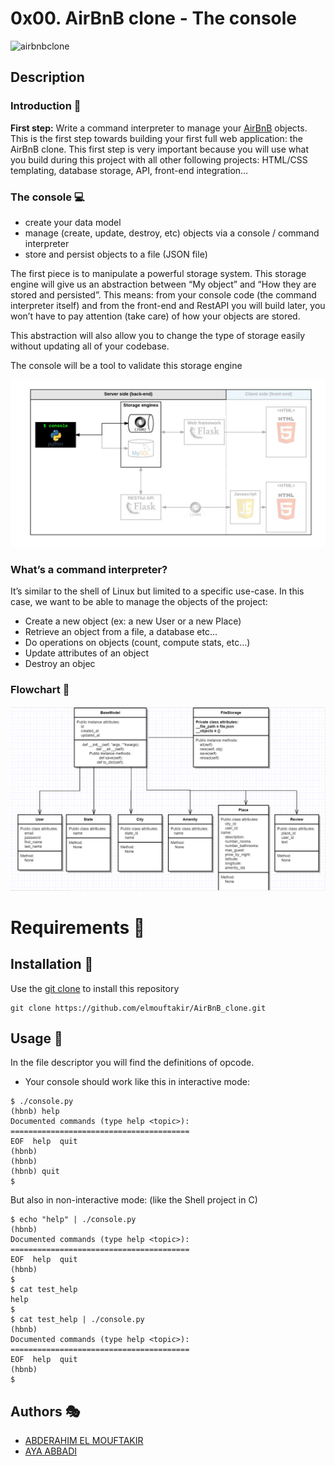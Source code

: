 # 0x00. AirBnB clone - The console

![](https://lh3.googleusercontent.com/vBz1LR7i3UBlfRTHEOmELIAvX-A9FgNMM6NeEG50nm-zdbb3laU6boFcV-OlJ7vQVALNEDu31j8 "airbnbclone")
## [](https://github.com//elmouftakir/AirBnB_clone)Description

### Introduction :page_with_curl:

__First step:__ Write a command interpreter to manage your [AirBnB](https://www.airbnb.com/) objects.
This is the first step towards building your first full web application: the AirBnB clone. This first step is very important because you will use what you build during this project with all other following projects: HTML/CSS templating, database storage, API, front-end integration…

### The console :computer:
* create your data model
* manage (create, update, destroy, etc) objects via a console / command interpreter
* store and persist objects to a file (JSON file)

The first piece is to manipulate a powerful storage system. This storage engine will give us an abstraction between “My object” and “How they are stored and persisted”. This means: from your console code (the command interpreter itself) and from the front-end and RestAPI you will build later, you won’t have to pay attention (take care) of how your objects are stored.

This abstraction will also allow you to change the type of storage easily without updating all of your codebase.

The console will be a tool to validate this storage engine



<p align="center"><img src="console.PNG" width="700"></p>

### What’s a command interpreter?
It’s similar to the shell of Linux but limited to a specific use-case. In this case, we want to be able to manage the objects of the project:
* Create a new object (ex: a new User or a new Place)
* Retrieve an object from a file, a database etc…
* Do operations on objects (count, compute stats, etc…)
* Update attributes of an object
* Destroy an objec


### Flowchart :art:

<p align="center"><img src="flowchart.png" width="700"></p>


# Requirements :pencil:

## Installation :key:
Use the  [git clone](https://github.com/elmouftakir/AirBnB_clone.git) to install this repository
```
git clone https://github.com/elmouftakir/AirBnB_clone.git
```

## Usage :wrench:
In the file descriptor you will find the definitions of opcode.
* Your console should work like this in interactive mode:
```
$ ./console.py
(hbnb) help
Documented commands (type help <topic>):
========================================
EOF  help  quit
(hbnb) 
(hbnb) 
(hbnb) quit
$
```
But also in non-interactive mode: (like the Shell project in C)
```
$ echo "help" | ./console.py
(hbnb)
Documented commands (type help <topic>):
========================================
EOF  help  quit
(hbnb) 
$
$ cat test_help
help
$
$ cat test_help | ./console.py
(hbnb)
Documented commands (type help <topic>):
========================================
EOF  help  quit
(hbnb) 
$
```

## Authors :performing_arts:
-   [ABDERAHIM EL MOUFTAKIR](https://github.com/elmouftakir)
-   [AYA ABBADI](https://github.com/Ayaa05)